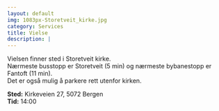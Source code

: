 ```yaml
---
layout: default
img: 1083px-Storetveit_kirke.jpg
category: Services
title: Vielse
description: |
---
```

Vielsen finner sted i Storetveit kirke. <br />
Nærmeste busstopp er Storetveit (5 min) og nærmeste bybanestopp er Fantoft (11 min). <br />
Det er også mulig å parkere rett utenfor kirken. <br />

<b>Sted:</b> Kirkeveien 27, 5072 Bergen <br />
<b>Tid:</b> 14:00
